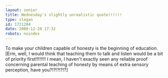 ```yaml
---
layout: senior
title: Wednesday's slightly unrealistic quote!!!!!!
type: slogan
id: 1721204
date: 2000-12-20 17:32
robots: noindex
---
```

To make your children capable of honesty is the beginning of education. [Erm, well, I would think that teaching them to talk and listen would be a bit of priority first!!!!!!!! I mean, I haven't exactly seen any reliable proof concerning parental teaching of honesty by means of extra sensory perception, have you?!?!?!?!?]